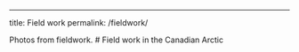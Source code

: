 ---
title: Field work
permalink: /fieldwork/
<!-- header:
#  image: /assets/images/Banner.png
#---

--!>
Photos from fieldwork.

# Field work in the Canadian Arctic

<!-- <img src="/assets/images/June1.jpg" width="450"> <img src="/assets/images/June3.jpg" width="450">

# <img src="/assets/images/June2.jpg" width="1000">


### LeConte Glacier, Alaska (August 2022)

# 2-week cruise on the RV Steadfast within an Alaskan fjord to measure the ice-ocean boundary layer near both marine-terminating glaciers and icebergs as well as develop new instrumentation for future cruises.

# ![](/assets/images/Aug1.png)  --!>


